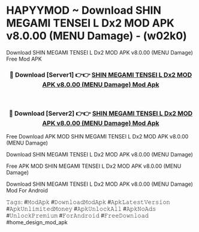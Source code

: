 # HAPYYMOD ~ Download SHIN MEGAMI TENSEI L Dx2 MOD APK v8.0.00 (MENU Damage) - (w02k0)
Download SHIN MEGAMI TENSEI L Dx2 MOD APK v8.0.00 (MENU Damage) Free Mod APK

<div align="center">
<h3>🔴 Download [Server1] 👉👉 <a href="https://apk-comot.site?title=SHIN_MEGAMI_TENSEI_L_Dx2_MOD_APK_v8.0.00_(MENU_Damage)">SHIN MEGAMI TENSEI L Dx2 MOD APK v8.0.00 (MENU Damage) Mod Apk</a></h3><br>

<h3>🔴 Download [Server2] 👉👉 <a href="https://apk-comot.site?title=SHIN_MEGAMI_TENSEI_L_Dx2_MOD_APK_v8.0.00_(MENU_Damage)">SHIN MEGAMI TENSEI L Dx2 MOD APK v8.0.00 (MENU Damage) Mod Apk</a></h3>
</div>


Free Download APK MOD SHIN MEGAMI TENSEI L Dx2 MOD APK v8.0.00 (MENU Damage)

Download SHIN MEGAMI TENSEI L Dx2 MOD APK v8.0.00 (MENU Damage) 

Free APK MOD SHIN MEGAMI TENSEI L Dx2 MOD APK v8.0.00 (MENU Damage) 

Download SHIN MEGAMI TENSEI L Dx2 MOD APK v8.0.00 (MENU Damage) Mod For Android

𝚃𝚊𝚐𝚜: #𝙼𝚘𝚍𝙰𝚙𝚔 #𝙳𝚘𝚠𝚗𝚕𝚘𝚊𝚍𝙼𝚘𝚍𝙰𝚙𝚔 #𝙰𝚙𝚔𝙻𝚊𝚝𝚎𝚜𝚝𝚅𝚎𝚛𝚜𝚒𝚘𝚗 #𝙰𝚙𝚔𝚄𝚗𝚕𝚒𝚖𝚒𝚝𝚎𝚍𝙼𝚘𝚗𝚎𝚢 #𝙰𝚙𝚔𝚄𝚗𝚕𝚘𝚌𝚔𝙰𝚕𝚕 #𝙰𝚙𝚔𝙽𝚘𝙰𝚍𝚜 #𝚄𝚗𝚕𝚘𝚌𝚔𝙿𝚛𝚎𝚖𝚒𝚞𝚖 #𝙵𝚘𝚛𝙰𝚗𝚍𝚛𝚘𝚒𝚍 #𝙵𝚛𝚎𝚎𝙳𝚘𝚠𝚗𝚕𝚘𝚊𝚍 #home_design_mod_apk